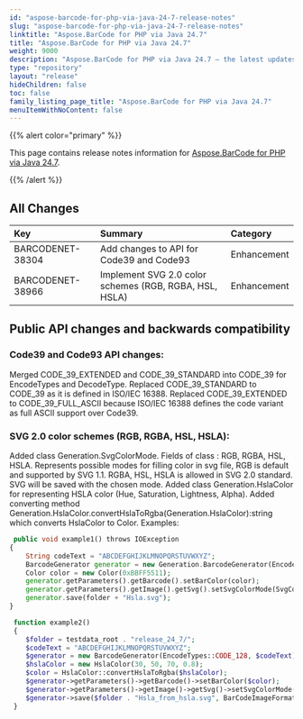 ```yaml
---
id: "aspose-barcode-for-php-via-java-24-7-release-notes"
slug: "aspose-barcode-for-php-via-java-24-7-release-notes"
linktitle: "Aspose.BarCode for PHP via Java 24.7"
title: "Aspose.BarCode for PHP via Java 24.7"
weight: 9000
description: "Aspose.BarCode for PHP via Java 24.7 – the latest updates and fixes."
type: "repository"
layout: "release"
hideChildren: false
toc: false
family_listing_page_title: "Aspose.BarCode for PHP via Java 24.7"
menuItemWithNoContent: false
---
```


{{% alert color="primary" %}}

This page contains release notes information
for [Aspose.BarCode for PHP via Java 24.7](https://releases.aspose.com/barcode/php/new-releases/aspose.barcode-for-php-via-java-24.7/).

{{% /alert %}}

## **All Changes**

| **Key**          | **Summary**                                            | **Category** |
|:-----------------|:-------------------------------------------------------|:-------------|
| BARCODENET-38304 | Add changes to API for Code39 and Code93               | Enhancement  |
| BARCODENET-38966 | Implement SVG 2.0 color schemes (RGB, RGBA, HSL, HSLA) | Enhancement  |

## Public API changes and backwards compatibility

### Code39 and Code93 API changes:

Merged CODE_39_EXTENDED and CODE_39_STANDARD into CODE_39 for EncodeTypes and DecodeType.
Replaced CODE_39_STANDARD to CODE_39 as it is defined in ISO/IEC 16388.
Replaced CODE_39_EXTENDED to CODE_39_FULL_ASCII because ISO/IEC 16388 defines the code variant as full ASCII support
over Code39.

### SVG 2.0 color schemes (RGB, RGBA, HSL, HSLA):

Added class Generation.SvgColorMode.
Fields of class : RGB, RGBA, HSL, HSLA.
Represents possible modes for filling color in svg file, RGB is default and supported by SVG 1.1.
RGBA, HSL, HSLA is allowed in SVG 2.0 standard.
SVG will be saved with the chosen mode.
Added class Generation.HslaColor for representing HSLA color (Hue, Saturation, Lightness, Alpha).
Added converting method Generation.HslaColor.convertHslaToRgba(Generation.HslaColor):string
which converts HslaColor to Color.
Examples:

```php
 public void example1() throws IOException
{
    String codeText = "ABCDEFGHIJKLMNOPQRSTUVWXYZ";
    BarcodeGenerator generator = new Generation.BarcodeGenerator(EncodeTypes.CODE_128, codeText);
    Color color = new Color(0xBBFF5511);
    generator.getParameters().getBarcode().setBarColor(color);
    generator.getParameters().getImage().getSvg().setSvgColorMode(SvgColorMode.HSLA);
    generator.save(folder + "Hsla.svg");
}
```

```php
 function example2()
 {
    $folder = testdata_root . "release_24_7/";
    $codeText = "ABCDEFGHIJKLMNOPQRSTUVWXYZ";
    $generator = new BarcodeGenerator(EncodeTypes::CODE_128, $codeText);
    $hslaColor = new HslaColor(30, 50, 70, 0.8);
    $color = HslaColor::convertHslaToRgba($hslaColor);
    $generator->getParameters()->getBarcode()->setBarColor($color);
    $generator->getParameters()->getImage()->getSvg()->setSvgColorMode(SvgColorMode::HSLA);
    $generator->save($folder . "Hsla_from_hsla.svg", BarCodeImageFormat::PNG);
 }
```

